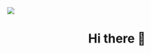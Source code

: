 
<img src="https://capsule-render.vercel.app/api?type=cylinder&color=#ffc107&height=150&section=header&text=YEAH%20JI&fontSize=90" />

<h1 style="text-align: center;">Hi there 👋</h1>
